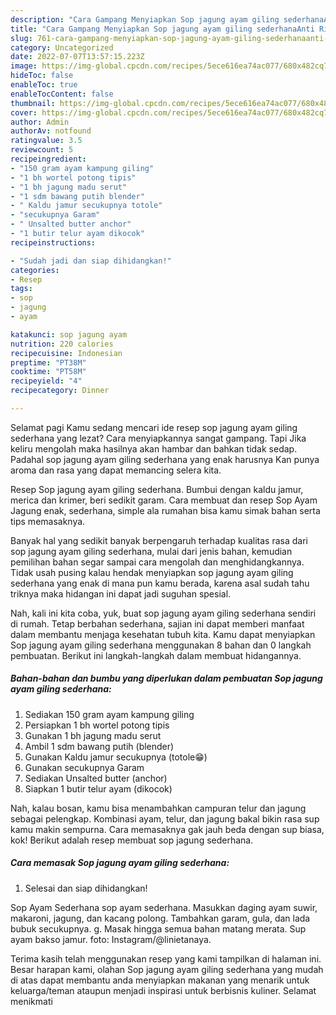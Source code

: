 ```yaml
---
description: "Cara Gampang Menyiapkan Sop jagung ayam giling sederhanaAnti Ribet"
title: "Cara Gampang Menyiapkan Sop jagung ayam giling sederhanaAnti Ribet"
slug: 761-cara-gampang-menyiapkan-sop-jagung-ayam-giling-sederhanaanti-ribet
category: Uncategorized
date: 2022-07-07T13:57:15.223Z
image: https://img-global.cpcdn.com/recipes/5ece616ea74ac077/680x482cq70/sop-jagung-ayam-giling-sederhana-foto-resep-utama.jpg
hideToc: false
enableToc: true
enableTocContent: false
thumbnail: https://img-global.cpcdn.com/recipes/5ece616ea74ac077/680x482cq70/sop-jagung-ayam-giling-sederhana-foto-resep-utama.jpg
cover: https://img-global.cpcdn.com/recipes/5ece616ea74ac077/680x482cq70/sop-jagung-ayam-giling-sederhana-foto-resep-utama.jpg
author: Admin
authorAv: notfound
ratingvalue: 3.5
reviewcount: 5
recipeingredient:
- "150 gram ayam kampung giling"
- "1 bh wortel potong tipis"
- "1 bh jagung madu serut"
- "1 sdm bawang putih blender"
- " Kaldu jamur secukupnya totole"
- "secukupnya Garam"
- " Unsalted butter anchor"
- "1 butir telur ayam dikocok"
recipeinstructions:

- "Sudah jadi dan siap dihidangkan!"
categories:
- Resep
tags:
- sop
- jagung
- ayam

katakunci: sop jagung ayam 
nutrition: 220 calories
recipecuisine: Indonesian
preptime: "PT38M"
cooktime: "PT58M"
recipeyield: "4"
recipecategory: Dinner

---
```



Selamat pagi Kamu sedang mencari ide resep sop jagung ayam giling sederhana yang lezat? Cara menyiapkannya sangat gampang. Tapi Jika keliru mengolah maka hasilnya akan hambar dan bahkan tidak sedap. Padahal sop jagung ayam giling sederhana yang enak harusnya Kan punya aroma dan rasa yang dapat memancing selera kita.


Resep Sop jagung ayam giling sederhana. Bumbui dengan kaldu jamur, merica dan krimer, beri sedikit garam. Cara membuat dan resep Sop Ayam Jagung enak, sederhana, simple ala rumahan bisa kamu simak bahan serta tips memasaknya.

Banyak hal yang sedikit banyak berpengaruh terhadap kualitas rasa dari sop jagung ayam giling sederhana, mulai dari jenis bahan, kemudian pemilihan bahan segar sampai cara mengolah dan menghidangkannya. Tidak usah pusing kalau hendak menyiapkan sop jagung ayam giling sederhana yang enak di mana pun kamu berada, karena asal sudah tahu triknya maka hidangan ini dapat jadi suguhan spesial.


Nah, kali ini kita coba, yuk, buat sop jagung ayam giling sederhana sendiri di rumah. Tetap berbahan sederhana, sajian ini dapat memberi manfaat dalam membantu menjaga kesehatan tubuh kita. Kamu dapat menyiapkan Sop jagung ayam giling sederhana menggunakan 8 bahan dan 0 langkah pembuatan. Berikut ini langkah-langkah dalam membuat hidangannya.

<!--inarticleads1-->

##### Bahan-bahan dan bumbu yang diperlukan dalam pembuatan Sop jagung ayam giling sederhana:

1. Sediakan 150 gram ayam kampung giling
1. Persiapkan 1 bh wortel potong tipis
1. Gunakan 1 bh jagung madu serut
1. Ambil 1 sdm bawang putih (blender)
1. Gunakan  Kaldu jamur secukupnya (totole😁)
1. Gunakan secukupnya Garam
1. Sediakan  Unsalted butter (anchor)
1. Siapkan 1 butir telur ayam (dikocok)


Nah, kalau bosan, kamu bisa menambahkan campuran telur dan jagung sebagai pelengkap. Kombinasi ayam, telur, dan jagung bakal bikin rasa sup kamu makin sempurna. Cara memasaknya gak jauh beda dengan sup biasa, kok! Berikut adalah resep membuat sop jagung sederhana. 

<!--inarticleads2-->

##### Cara memasak Sop jagung ayam giling sederhana:


1. Selesai dan siap dihidangkan!

Sop Ayam Sederhana sop ayam sederhana. Masukkan daging ayam suwir, makaroni, jagung, dan kacang polong. Tambahkan garam, gula, dan lada bubuk secukupnya. g. Masak hingga semua bahan matang merata. Sup ayam bakso jamur. foto: Instagram/@linietanaya. 

Terima kasih telah menggunakan resep yang kami tampilkan di halaman ini. Besar harapan kami, olahan Sop jagung ayam giling sederhana yang mudah di atas dapat membantu anda menyiapkan makanan yang menarik untuk keluarga/teman ataupun menjadi inspirasi untuk berbisnis kuliner. Selamat menikmati
